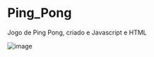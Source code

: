 # Ping_Pong
Jogo de Ping Pong, criado e Javascript e HTML

![image](https://github.com/JoaoHenriqueDeSouza/Ping_Pong/assets/130799653/33469318-9e62-43b7-ad84-db9f6fa2481f)
